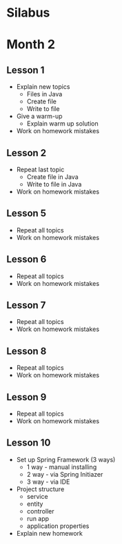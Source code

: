 # Silabus

# Month 2

## Lesson 1
- Explain new topics
  - Files in Java
  - Create file
  - Write to file
- Give a warm-up
  - Explain warm up solution
- Work on homework mistakes

## Lesson 2
- Repeat last topic
  - Create file in Java
  - Write to file in Java
- Work on homework mistakes

## Lesson 5
- Repeat all topics
- Work on homework mistakes

## Lesson 6
- Repeat all topics
- Work on homework mistakes

## Lesson 7
- Repeat all topics
- Work on homework mistakes

## Lesson 8
- Repeat all topics
- Work on homework mistakes

## Lesson 9
- Repeat all topics
- Work on homework mistakes

## Lesson 10
- Set up Spring Framework (3 ways)
  - 1 way - manual installing
  - 2 way - via Spring Initiazer
  - 3 way - via IDE
- Project structure
  - service
  - entity
  - controller
  - run app
  - application properties
- Explain new homework
